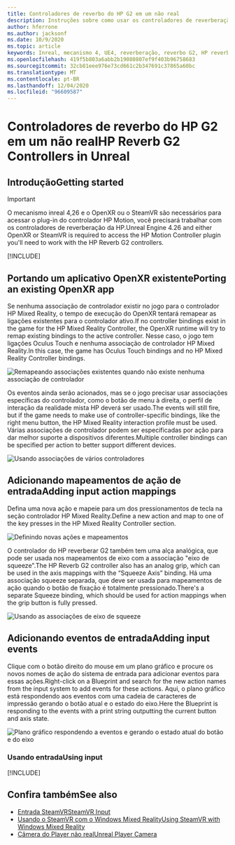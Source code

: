 ```yaml
---
title: Controladores de reverbo do HP G2 em um não real
description: Instruções sobre como usar os controladores de reverberação HP reverbo G2 em OpenXR e SteamVR
author: hferrone
ms.author: jacksonf
ms.date: 10/9/2020
ms.topic: article
keywords: Inreal, mecanismo 4, UE4, reverberação, reverbo G2, HP reverbs G2, realidade misturada, desenvolvimento, controladores de movimento, entrada do usuário, recursos, novo projeto, emulador, documentação, guias, recursos, hologramas, desenvolvimento de jogos, headset de realidade misturada, headset de realidade mista do Windows, headset da realidade virtual
ms.openlocfilehash: 419f5b803a6abb2b19080807ef9f403b96758683
ms.sourcegitcommit: 32cb81eee976e73cd661c2b347691c37865a60bc
ms.translationtype: MT
ms.contentlocale: pt-BR
ms.lasthandoff: 12/04/2020
ms.locfileid: "96609587"
---
```

# <a name="hp-reverb-g2-controllers-in-unreal"></a><span data-ttu-id="5fc8c-104">Controladores de reverbo do HP G2 em um não real</span><span class="sxs-lookup"><span data-stu-id="5fc8c-104">HP Reverb G2 Controllers in Unreal</span></span> 

## <a name="getting-started"></a><span data-ttu-id="5fc8c-105">Introdução</span><span class="sxs-lookup"><span data-stu-id="5fc8c-105">Getting started</span></span>

> [!IMPORTANT]
> <span data-ttu-id="5fc8c-106">O mecanismo inreal 4,26 e o OpenXR ou o SteamVR são necessários para acessar o plug-in do controlador HP Motion, você precisará trabalhar com os controladores de reverberação da HP.</span><span class="sxs-lookup"><span data-stu-id="5fc8c-106">Unreal Engine 4.26 and either OpenXR or SteamVR is required to access the HP Motion Controller plugin you'll need to work with the HP Reverb G2 controllers.</span></span>

[!INCLUDE[](includes/tabs-g2-controllers-in-unreal.md)]

## <a name="porting-an-existing-openxr-app"></a><span data-ttu-id="5fc8c-107">Portando um aplicativo OpenXR existente</span><span class="sxs-lookup"><span data-stu-id="5fc8c-107">Porting an existing OpenXR app</span></span> 

<span data-ttu-id="5fc8c-108">Se nenhuma associação de controlador existir no jogo para o controlador HP Mixed Reality, o tempo de execução do OpenXR tentará remapear as ligações existentes para o controlador ativo.</span><span class="sxs-lookup"><span data-stu-id="5fc8c-108">If no controller bindings exist in the game for the HP Mixed Reality Controller, the OpenXR runtime will try to remap existing bindings to the active controller.</span></span>  <span data-ttu-id="5fc8c-109">Nesse caso, o jogo tem ligações Oculus Touch e nenhuma associação de controlador HP Mixed Reality.</span><span class="sxs-lookup"><span data-stu-id="5fc8c-109">In this case, the game has Oculus Touch bindings and no HP Mixed Reality Controller bindings.</span></span>

![Remapeando associações existentes quando não existe nenhuma associação de controlador](images/reverb-g2-img-04.png)

<span data-ttu-id="5fc8c-111">Os eventos ainda serão acionados, mas se o jogo precisar usar associações específicas do controlador, como o botão de menu à direita, o perfil de interação da realidade mista HP deverá ser usado.</span><span class="sxs-lookup"><span data-stu-id="5fc8c-111">The events will still fire, but if the game needs to make use of controller-specific bindings, like the right menu button, the HP Mixed Reality interaction profile must be used.</span></span>  <span data-ttu-id="5fc8c-112">Várias associações de controlador podem ser especificadas por ação para dar melhor suporte a dispositivos diferentes.</span><span class="sxs-lookup"><span data-stu-id="5fc8c-112">Multiple controller bindings can be specified per action to better support different devices.</span></span>
   
![Usando associações de vários controladores](images/reverb-g2-img-05.png)

## <a name="adding-input-action-mappings"></a><span data-ttu-id="5fc8c-114">Adicionando mapeamentos de ação de entrada</span><span class="sxs-lookup"><span data-stu-id="5fc8c-114">Adding input action mappings</span></span> 

<span data-ttu-id="5fc8c-115">Defina uma nova ação e mapeie para um dos pressionamentos de tecla na seção controlador HP Mixed Reality.</span><span class="sxs-lookup"><span data-stu-id="5fc8c-115">Define a new action and map to one of the key presses in the HP Mixed Reality Controller section.</span></span>

![Definindo novas ações e mapeamentos](images/reverb-g2-img-02.png)

<span data-ttu-id="5fc8c-117">O controlador do HP reverberar G2 também tem uma alça analógica, que pode ser usada nos mapeamentos de eixo com a associação "eixo de squeeze".</span><span class="sxs-lookup"><span data-stu-id="5fc8c-117">The HP Reverb G2 controller also has an analog grip, which can be used in the axis mappings with the “Squeeze Axis” binding.</span></span>  <span data-ttu-id="5fc8c-118">Há uma associação squeeze separada, que deve ser usada para mapeamentos de ação quando o botão de fixação é totalmente pressionado.</span><span class="sxs-lookup"><span data-stu-id="5fc8c-118">There's a separate Squeeze binding, which should be used for action mappings when the grip button is fully pressed.</span></span> 

![Usando as associações de eixo de squeeze](images/reverb-g2-img-03.png)

## <a name="adding-input-events"></a><span data-ttu-id="5fc8c-120">Adicionando eventos de entrada</span><span class="sxs-lookup"><span data-stu-id="5fc8c-120">Adding input events</span></span>

<span data-ttu-id="5fc8c-121">Clique com o botão direito do mouse em um plano gráfico e procure os novos nomes de ação do sistema de entrada para adicionar eventos para essas ações.</span><span class="sxs-lookup"><span data-stu-id="5fc8c-121">Right-click on a Blueprint and search for the new action names from the input system to add events for these actions.</span></span>  <span data-ttu-id="5fc8c-122">Aqui, o plano gráfico está respondendo aos eventos com uma cadeia de caracteres de impressão gerando o botão atual e o estado do eixo.</span><span class="sxs-lookup"><span data-stu-id="5fc8c-122">Here the Blueprint is responding to the events with a print string outputting the current button and axis state.</span></span>

![Plano gráfico respondendo a eventos e gerando o estado atual do botão e do eixo](images/reverb-g2-img-06.png)

### <a name="using-input"></a><span data-ttu-id="5fc8c-124">Usando entrada</span><span class="sxs-lookup"><span data-stu-id="5fc8c-124">Using input</span></span> 

[!INCLUDE[](includes/tabs-g2-controller-mapping-in-unreal.md)]

## <a name="see-also"></a><span data-ttu-id="5fc8c-125">Confira também</span><span class="sxs-lookup"><span data-stu-id="5fc8c-125">See also</span></span>
* [<span data-ttu-id="5fc8c-126">Entrada SteamVR</span><span class="sxs-lookup"><span data-stu-id="5fc8c-126">SteamVR Input</span></span>](https://docs.unrealengine.com/Platforms/VR/SteamVR/HowTo/SteamVRInput/index.html)
* [<span data-ttu-id="5fc8c-127">Usando o SteamVR com o Windows Mixed Reality</span><span class="sxs-lookup"><span data-stu-id="5fc8c-127">Using SteamVR with Windows Mixed Reality</span></span>](https://docs.microsoft.com/windows/mixed-reality/enthusiast-guide/using-steamvr-with-windows-mixed-reality)
* [<span data-ttu-id="5fc8c-128">Câmera do Player não real</span><span class="sxs-lookup"><span data-stu-id="5fc8c-128">Unreal Player Camera</span></span>](https://docs.unrealengine.com/Programming/Tutorials/PlayerCamera/3/index.html)